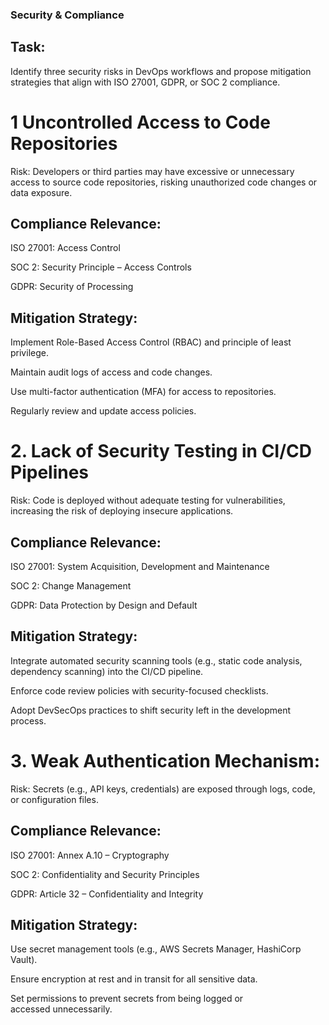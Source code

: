 ### Security & Compliance 

## Task:
 Identify three security risks in DevOps workflows and propose mitigation strategies that align with ISO 27001, GDPR, or SOC 2 compliance.

# 1 Uncontrolled Access to Code Repositories
Risk: Developers or third parties may have excessive or unnecessary access to source code repositories, risking unauthorized code changes or data exposure.


## Compliance Relevance:

ISO 27001: Access Control

SOC 2: Security Principle – Access Controls

GDPR: Security of Processing

## Mitigation Strategy:

Implement Role-Based Access Control (RBAC) and principle of least privilege.

Maintain audit logs of access and code changes.

Use multi-factor authentication (MFA) for access to repositories.

Regularly review and update access policies.
     
# 2. Lack of Security Testing in CI/CD Pipelines
Risk: Code is deployed without adequate testing for vulnerabilities, increasing the risk of deploying insecure applications.


## Compliance Relevance:

ISO 27001: System Acquisition, Development and Maintenance

SOC 2: Change Management

GDPR: Data Protection by Design and Default

## Mitigation Strategy:

Integrate automated security scanning tools (e.g., static code analysis, dependency scanning) into the CI/CD pipeline.

Enforce code review policies with security-focused checklists.

Adopt DevSecOps practices to shift security left in the development process.
     
# 3. Weak Authentication Mechanism:

Risk: Secrets (e.g., API keys, credentials) are exposed through logs, code, or configuration files.

## Compliance Relevance:

ISO 27001: Annex A.10 – Cryptography

SOC 2: Confidentiality and Security Principles

GDPR: Article 32 – Confidentiality and Integrity

 ## Mitigation Strategy:

Use secret management tools (e.g., AWS Secrets Manager, HashiCorp Vault).

Ensure encryption at rest and in transit for all sensitive data.

Set permissions to prevent secrets from being logged or accessed unnecessarily.